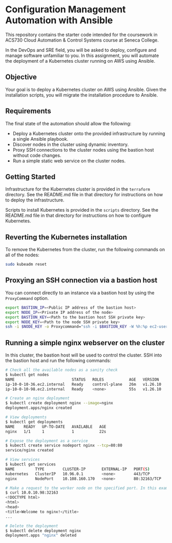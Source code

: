 # Configuration Management Automation with Ansible

This repository contains the starter code intended for the coursework in ACS730
Cloud Automation & Control Systems course at Seneca College.

In the DevOps and SRE field, you will be asked to deploy, configure and manage
software unfamiliar to you. In this assignment, you will automate the
deployment of a Kubernetes cluster running on AWS using Ansible.

## Objective

Your goal is to deploy a Kubernetes cluster on AWS using Ansible. Given the
installation scripts, you will migrate the installation procedure to Ansible.

## Requirements

The final state of the automation should allow the following:

- Deploy a Kubernetes cluster onto the provided infrastructure by running a single Ansible playbook.
- Discover nodes in the cluster using dynamic inventory.
- Proxy SSH connections to the cluster nodes using the bastion host without code changes.
- Run a simple static web service on the cluster nodes.

## Getting Started

Infrastructure for the Kubernetes cluster is provided in the `terraform`
directory. See the README.md file in that directory for instructions on how to
deploy the infrastructure.

Scripts to install Kubernetes is provided in the `scripts` directory. See the
README.md file in that directory for instructions on how to configure
Kubernetes.

## Reverting the Kubernetes installation

To remove the Kubernetes from the cluster, run the following commands on all of the nodes:

```bash
sudo kubeadm reset
```

## Proxying an SSH connection via a bastion host

You can connect directly to an instance via a bastion host by using the `ProxyCommand` option.

```bash
export BASTION_IP=<Public IP address of the bastion host>
export NODE_IP=<Private IP address of the node>
export BASTION_KEY=<Path to the bastion host SSH private key>
export NODE_KEY=<Path to the node SSH private key>
ssh -i $NODE_KEY -o Proxycommand="ssh -i $BASTION_KEY -W %h:%p ec2-user@$NODE_IP" ec2-user@$NODE_IP
```

## Running a simple nginx webserver on the cluster

In this cluster, the bastion host will be used to control the cluster. SSH into
the bastion host and run the following commands:

```bash
# Check all the available nodes as a sanity check
$ kubectl get nodes
NAME                         STATUS   ROLES           AGE   VERSION
ip-10-0-10-36.ec2.internal   Ready    control-plane   26m   v1.26.10
ip-10-0-10-98.ec2.internal   Ready    <none>          55s   v1.26.10

# Create an nginx deployment
$ kubectl create deployment nginx --image=nginx
deployment.apps/nginx created

# View deployments
$ kubectl get deployments
NAME    READY   UP-TO-DATE   AVAILABLE   AGE
nginx   1/1     1            1           22s

# Expose the deployment as a service
$ kubectl create service nodeport nginx --tcp=80:80
service/nginx created

# View services
$ kubectl get services
NAME         TYPE        CLUSTER-IP       EXTERNAL-IP   PORT(S)        AGE
kubernetes   ClusterIP   10.96.0.1        <none>        443/TCP        3h38m
nginx        NodePort    10.108.160.170   <none>        80:32163/TCP   22s

# Make a request to the worker node on the specified port. In this example, you will use port 32163.
$ curl 10.0.10.98:32163
<!DOCTYPE html>
<html>
<head>
<title>Welcome to nginx!</title>
...

# Delete the deployment
$ kubectl delete deployment nginx
deployment.apps "nginx" deleted
```

